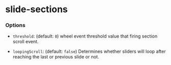 # slide-sections

### Options

- `threshold`: (default: `0`) wheel event threshold value that firing section scroll event.

- `loopingScroll`: (default: `false`) Determines whether sliders will loop after reaching the last or previous slide or not.
